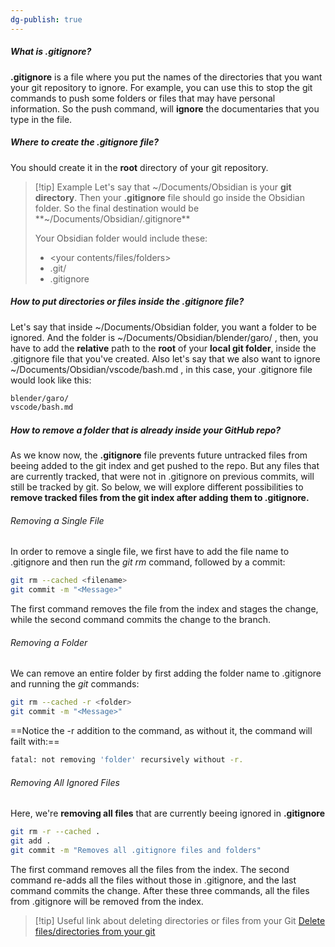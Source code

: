 ```yaml
---
dg-publish: true
---
```

##### What is .gitignore?
**.gitignore** is a file where you put the names of the directories that you want your git repository to ignore. For example, you can use this to stop the git commands to push some folders or files that may have personal information. So the push command, will **ignore** the documentaries that you type in the file.

##### Where to create the .gitignore file?
You should create it in the **root** directory of your git repository. 

>[!tip] Example
>Let's say that ~/Documents/Obsidian is your **git directory**. Then your **.gitignore** file should go inside the Obsidian folder. So the final destination would be **~/Documents/Obsidian/.gitignore** 
>
>Your  Obsidian folder would include these:
>- \<your contents/files/folders\>
>- .git/
>- .gitignore

##### How to put directories or files inside the .gitignore file?
Let's say that inside ~/Documents/Obsidian folder, you want a folder to be ignored. And the folder is ~/Documents/Obsidian/blender/garo/ , then, you have to add the **relative** path to the **root** of your **local git folder**, inside the .gitignore file that you've created. Also let's say that we also want to ignore ~/Documents/Obsidian/vscode/bash.md , in this case, your .gitignore file would look like this:

```bash
blender/garo/
vscode/bash.md
```

##### How to remove a folder that is already inside your GitHub repo?
As we know now, the **.gitignore** file prevents future untracked files from beeing added to the git index and get pushed to the repo. But any files that are currently tracked, that were not in .gitignore on previous commits, will still be tracked by git. So below, we will explore different possibilities to **remove tracked files from the git index after adding them to .gitignore.**

###### Removing a Single File
In order to remove a single file, we first have to add the file name to .gitignore and then run the *git rm* command, followed by a commit:

```bash
git rm --cached <filename>
git commit -m "<Message>"
```

The first command removes the file from the index and stages the change, while the second command commits the change to the branch.

###### Removing a Folder
We can remove an entire folder by first adding the folder name to .gitignore and running the *git* commands:

```bash
git rm --cached -r <folder>
git commit -m "<Message>"
```

==Notice the -r addition to the command, as without it, the command will failt with:==

```bash
fatal: not removing 'folder' recursively without -r.
```

###### Removing All Ignored Files
Here, we're **removing all files** that are currently beeing ignored in **.gitignore**

```bash
git rm -r --cached .
git add .
git commit -m "Removes all .gitignore files and folders"
```

The first command removes all the files from the index. The second command re-adds all the files without those in .gitignore, and the last command commits the change. After these three commands, all the files from .gitignore will be removed from the index.

>[!tip] Useful link about deleting directories or files from your Git
> [Delete files/directories from your git](https://www.baeldung.com/ops/git-remove-tracked-files-gitignore)
